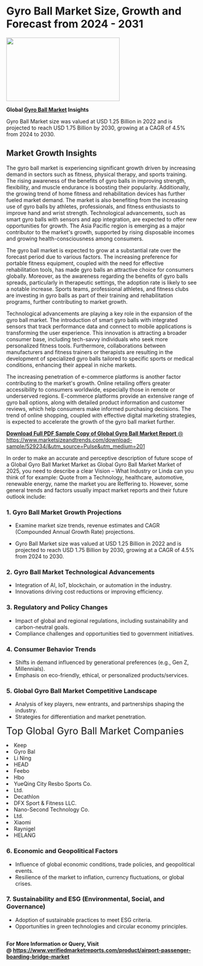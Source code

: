<H1>Gyro Ball Market Size, Growth and Forecast from 2024 - 2031</H1><img class="aligncenter size-medium wp-image-584254" src="https://thirdeyenews.in/wp-content/uploads/2024/09/Global-Market-Research-300x168.jpeg" alt="" width="300" height="168" /><p><strong>Global&nbsp;<a href="https://www.marketsizeandtrends.com/download-sample/529234/&amp;utm_source=Pulse&amp;utm_medium=201">Gyro Ball Market</a> Insights</strong></p><p>Gyro Ball Market size was valued at USD 1.25 Billion in 2022 and is projected to reach USD 1.75 Billion by 2030, growing at a CAGR of 4.5% from 2024 to 2030.</p><p><h2>Market Growth Insights</h2> <p>The gyro ball market is experiencing significant growth driven by increasing demand in sectors such as fitness, physical therapy, and sports training. The rising awareness of the benefits of gyro balls in improving strength, flexibility, and muscle endurance is boosting their popularity. Additionally, the growing trend of home fitness and rehabilitation devices has further fueled market demand. The market is also benefiting from the increasing use of gyro balls by athletes, professionals, and fitness enthusiasts to improve hand and wrist strength. Technological advancements, such as smart gyro balls with sensors and app integration, are expected to offer new opportunities for growth. The Asia Pacific region is emerging as a major contributor to the market's growth, supported by rising disposable incomes and growing health-consciousness among consumers.</p> <p><a href="#"></a></p> <p>The gyro ball market is expected to grow at a substantial rate over the forecast period due to various factors. The increasing preference for portable fitness equipment, coupled with the need for effective rehabilitation tools, has made gyro balls an attractive choice for consumers globally. Moreover, as the awareness regarding the benefits of gyro balls spreads, particularly in therapeutic settings, the adoption rate is likely to see a notable increase. Sports teams, professional athletes, and fitness clubs are investing in gyro balls as part of their training and rehabilitation programs, further contributing to market growth.</p> <p>Technological advancements are playing a key role in the expansion of the gyro ball market. The introduction of smart gyro balls with integrated sensors that track performance data and connect to mobile applications is transforming the user experience. This innovation is attracting a broader consumer base, including tech-savvy individuals who seek more personalized fitness tools. Furthermore, collaborations between manufacturers and fitness trainers or therapists are resulting in the development of specialized gyro balls tailored to specific sports or medical conditions, enhancing their appeal in niche markets.</p> <p>The increasing penetration of e-commerce platforms is another factor contributing to the market's growth. Online retailing offers greater accessibility to consumers worldwide, especially those in remote or underserved regions. E-commerce platforms provide an extensive range of gyro ball options, along with detailed product information and customer reviews, which help consumers make informed purchasing decisions. The trend of online shopping, coupled with effective digital marketing strategies, is expected to accelerate the growth of the gyro ball market further.</p> <p><a href="#"></p><p><span class=""><strong>Download Full PDF Sample Copy of Global Gyro Ball Market Report</strong> @ <a href="https://www.marketsizeandtrends.com/download-sample/529234/&amp;utm_source=Pulse&amp;utm_medium=201" target="_blank">https://www.marketsizeandtrends.com/download-sample/529234/&amp;utm_source=Pulse&amp;utm_medium=201</a></span></p><p>In order to make an accurate and perceptive description of future scope of a Global&nbsp;Gyro Ball Market Market as Global&nbsp;Gyro Ball Market Market of 2025, you need to describe a clear Vision &ndash; What Industry or Linda can you think of for example: Quote from a Technology, healthcare, automotive, renewable energy, name the market you are Reffering to. However, some general trends and factors usually impact market reports and their future outlook include:</p><h3>1.&nbsp;<strong>Gyro Ball Market Growth Projections</strong></h3><ul><li>Examine market size trends, revenue estimates and CAGR (Compounded Annual Growth Rate) projections.</li><li><p>Gyro Ball Market size was valued at USD 1.25 Billion in 2022 and is projected to reach USD 1.75 Billion by 2030, growing at a CAGR of 4.5% from 2024 to 2030.</p></li></ul><h3>2.&nbsp;<strong>Gyro Ball Market Technological Advancements</strong></h3><ul><li>Integration of AI, IoT, blockchain, or automation in the industry.</li><li>Innovations driving cost reductions or improving efficiency.</li></ul><h3>3.&nbsp;<strong>Regulatory and Policy Changes</strong></h3><ul><li>Impact of global and regional regulations, including sustainability and carbon-neutral goals.</li><li>Compliance challenges and opportunities tied to government initiatives.</li></ul><h3>4.&nbsp;<strong>Consumer Behavior Trends</strong></h3><ul><li>Shifts in demand influenced by generational preferences (e.g., Gen Z, Millennials).</li><li>Emphasis on eco-friendly, ethical, or personalized products/services.</li></ul><h3>5.&nbsp;<strong>Global Gyro Ball Market Competitive Landscape</strong></h3><ul><li>Analysis of key players, new entrants, and partnerships shaping the industry.</li><li>Strategies for differentiation and market penetration.</li></ul><p data-pm-slice="1 1 []"><span style="color: inherit; font-family: inherit; font-size: 25px;">Top Global Gyro Ball Market Companies</span></p><div class="" data-test-id=""><p><li>Keep</li><li> Gyro Bal</li><li> Li Ning</li><li> HEAD</li><li> Feebo</li><li> Hbo</li><li> YueQing City Resbo Sports Co.</li><li> Ltd.</li><li> Decathlon</li><li> DFX Sport & Fitness LLC.</li><li> Nano-Second Technology Co.</li><li> Ltd.</li><li> Xiaomi</li><li> Raynigel</li><li> HELANG</li></p></div><h3>6.&nbsp;<strong>Economic and Geopolitical Factors</strong></h3><ul><li>Influence of global economic conditions, trade policies, and geopolitical events.</li><li>Resilience of the market to inflation, currency fluctuations, or global crises.</li></ul><h3>7.&nbsp;<strong>Sustainability and ESG (Environmental, Social, and Governance)</strong></h3><ul><li>Adoption of sustainable practices to meet ESG criteria.</li><li>Opportunities in green technologies and circular economy principles.</li></ul><h2><strong style="font-size: 14px;">For More Information or Query, Visit @&nbsp;</strong><a style="background-color: #ffffff; font-size: 14px;" href="https://www.marketsizeandtrends.com/report/gyro-ball-market/" target="_blank">https://www.verifiedmarketreports.com/product/airport-passenger-boarding-bridge-market</a></h2>
